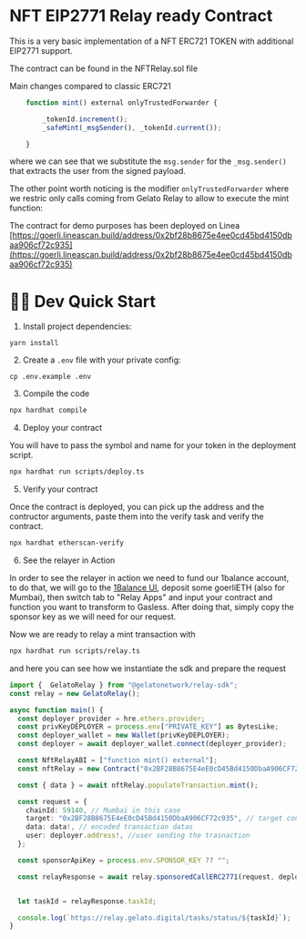 # NFT EIP2771 Relay ready Contract

This is a very basic implementation of a NFT ERC721 TOKEN with additional EIP2771 support.

The contract can be found in the NFTRelay.sol file

Main changes compared to classic ERC721

```ts
    function mint() external onlyTrustedForwarder {

        _tokenId.increment();
        _safeMint(_msgSender(), _tokenId.current());

    }
```
 where we can see that we substitute the `msg.sender` for the `_msg.sender()` that extracts the user from the signed payload.

 The other point worth noticing is the modifier `onlyTrustedForwarder` where we restric only calls coming from Gelato Relay to allow to execute the mint function:

The contract for demo purposes has been deployed on Linea [https://goerli.lineascan.build/address/0x2bf28b8675e4ee0cd45bd4150dbaa906cf72c935](https://goerli.lineascan.build/address/0x2bf28b8675e4ee0cd45bd4150dbaa906cf72c935) 

# 🏄‍♂️ Dev Quick Start

1. Install project dependencies:
```
yarn install
```

2. Create a `.env` file with your private config:

```
cp .env.example .env
```

3. Compile the code

```bash
npx hardhat compile
```

4. Deploy your contract

You will have to pass the symbol and name for your token in the deployment script.

```bash
npx hardhat run scripts/deploy.ts
```

5. Verify your contract

Once the contract is deployed, you can pick up the address and the contructor arguments, paste them into the verify task and verify the contract.

```bash
npx hardhat etherscan-verify
```

6. See the relayer in Action

In order to see the relayer in action we need to fund our 1balance account, to do that, we will go to the [1Balance UI](https://relay.gelato.network), deposit some goerliETH (also for Mumbai), then switch tab to "Relay Apps" and input your contract and function you want to transform to Gasless. After doing that, simply copy the sponsor key as we will need for our request.

Now we are ready to relay a mint transaction with 
```bash
npx hardhat run scripts/relay.ts
```
and here you can see how we instantiate the sdk and prepare the request
```ts
import {  GelatoRelay } from "@gelatonetwork/relay-sdk";
const relay = new GelatoRelay();

async function main() {
  const deployer_provider = hre.ethers.provider;
  const privKeyDEPLOYER = process.env["PRIVATE_KEY"] as BytesLike;
  const deployer_wallet = new Wallet(privKeyDEPLOYER);
  const deployer = await deployer_wallet.connect(deployer_provider);

  const NftRelayABI = ["function mint() external"];
  const nftRelay = new Contract("0x2BF28B8675E4eE0cD45Bd4150DbaA906CF72c935", NftRelayABI, deployer);

  const { data } = await nftRelay.populateTransaction.mint();

  const request = {
    chainId: 59140, // Mumbai in this case
    target: "0x2BF28B8675E4eE0cD45Bd4150DbaA906CF72c935", // target contract address
    data: data!, // encoded transaction datas
    user: deployer.address!, //user sending the trasnaction
  };

  const sponsorApiKey = process.env.SPONSOR_KEY ?? "";

  const relayResponse = await relay.sponsoredCallERC2771(request, deployer, sponsorApiKey);


  let taskId = relayResponse.taskId;

  console.log(`https://relay.gelato.digital/tasks/status/${taskId}`);
}
```